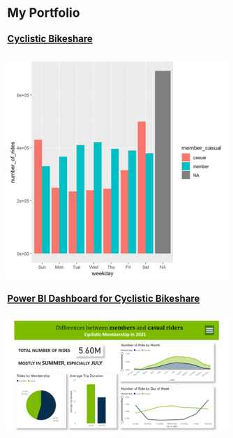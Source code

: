    # My Portfolio

## [Cyclistic Bikeshare](/projects/Cyclistic/Cyclistic.md)
  <br>
  <img src="projects/Cyclistic/unnamed-chunk-17-1.png?raw=true">
  
## [Power BI Dashboard for Cyclistic Bikeshare](https://app.powerbi.com/view?r=eyJrIjoiZTMwM2ExYWEtODYzYy00OTFlLTllMDYtZTc1ZDhkZjljNmNjIiwidCI6ImM2ZTI5MzdjLTRhYjktNDY3Zi04MGZhLThkYWY1Nzc2MmY4NiJ9&pageName=ReportSection)
  <br>
  <img src="projects/Power BI/Cyclistic.png?raw=true">